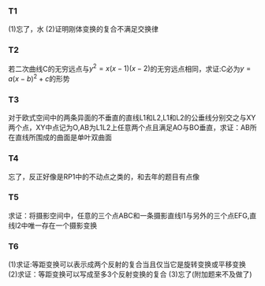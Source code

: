 ### T1
(1)忘了，水
(2)证明刚体变换的复合不满足交换律
### T2
若二次曲线C的无穷远点与$y^2=x(x-1)(x-2)$的无穷远点相同，求证:C必为$y=a(x-b)^2+c$的形势
### T3
对于欧式空间中的两条异面的不垂直的直线L1和L2,L1和L2的公垂线分别交之与XY两个点，XY中点记为O,AB为L1L2上任意两个点且满足AO与BO垂直，求证：AB所在直线所围成的曲面是单叶双曲面
### T4
忘了，反正好像是RP1中的不动点之类的，和去年的题目有点像
### T5
求证：将摄影空间中，任意的三个点ABC和一条摄影直线l1与另外的三个点EFG,直线l2中唯一存在一个摄影变换
### T6
(1)求证:等距变换可以表示成两个反射的复合当且仅当它是旋转变换或平移变换
(2)求证：等距变换可以写成至多3个反射变换的复合
(3)忘了(附加题来不及做了)